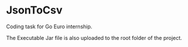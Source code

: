 # JsonToCsv
Coding task for Go Euro internship.

The Executable Jar file is also uploaded to the root folder of the project.
